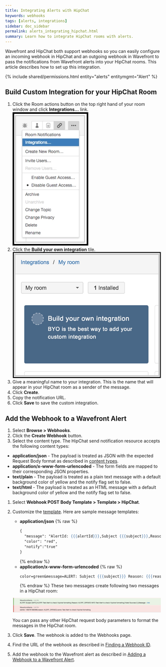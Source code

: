 ```yaml
---
title: Integrating Alerts with HipChat
keywords: webhooks
tags: [alerts, integrations]
sidebar: doc_sidebar
permalink: alerts_integrating_hipchat.html
summary: Learn how to integrate HipChat rooms with alerts.
---
```


Wavefront and HipChat both support webhooks so you can easily configure an incoming webhook in HipChat and an outgoing webhook in Wavefront to pass the notifications from Wavefront alerts into your HipChat rooms. This article describes how to set up this integration.
 
{% include shared/permissions.html entity="alerts" entitymgmt="Alert" %}


## Build Custom Integration for your HipChat Room

1. Click the Room actions button on the top right hand of your room window and click **Integrations...** link.
  ![hc_room_actions](images/hc_room_actions.png)
1. Click the **Build your own integration** tile.
  ![hc_integration](images/hc_integration.png)
1. Give a meaningful name to your integration. This is the name that will appear in your HipChat room as a sender of the message.
1. Click **Create**.
1. Copy the notification URL.
1. Click **Save** to save the custom integration.
 
## Add the Webhook to a Wavefront Alert
 1. Select **Browse > Webhooks**.
 1. Click the **Create Webhook** button.
 1. Select the content type. The HipChat send notification resource accepts the following content types:
  - **application/json** - The payload is treated as JSON with the expected Request Body format as described in [content types](https://www.hipchat.com/docs/apiv2/method/send_room_notification).
  - **application/x-www-form-urlencoded** - The form fields are mapped to their corresponding JSON properties.
  - **text/plain** - The payload is treated as a plain text message with a default background color of yellow and the notify flag set to false.
  - **text/html** - The payload is treated as an HTML message with a default background color of yellow and the notify flag set to false.
  1. Select **Webhook POST Body Template > Template > HipChat**.
  1. Customize the [template](webhooks_managing.html#customizing-a-webhook-template). Here are sample message templates:

      - **application/json**
        {% raw %}
        ```handlebars
        {
          "message": "AlertId: {{{alertId}}},Subject {{{subject}}},Reason: {{{reason}}},Name: {{#jsonEscape}}{{{name}}}{{/jsonEscape}}",
          "color": "red",
          "notify":"true"
        }
        ```
        {% endraw %}
      - **application/x-www-form-urlencoded**
        {% raw %}
        ```handlebars
        color=green&message=ALERT: Subject {{{subject}}} Reason: {{{reason}}} {{{severity}}} {{{name}}},Failed Sources:{{{hostsFailingMessage}}},Message: {{{errorMessage}}} -%20  <a href={{{url}}}>link</a>
        ```
        {% endraw %}
      These two messages create following two messages in a HipChat room:

      ![hc_message](images/hc_message.png)

      You can pass any other HipChat request body parameters to format the messages in the HipChat room.

 1. Click **Save**. The webhook is added to the Webhooks page.
 1. Find the URL of the webhook as described in [Finding a Webhook ID](webhooks_managing.html#finding-a-webhook-id).
 1. Add the webhook to the Wavefront alert as described in [Adding a Webhook to a Wavefront Alert](webhooks_managing.html#adding-a-webhook-to-a-wavefront-alert).


